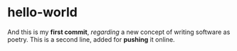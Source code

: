 # hello-world

And this is my **first commit**, *regarding* a new concept of writing software as poetry.
This is a second line, added for **pushing** it online.
